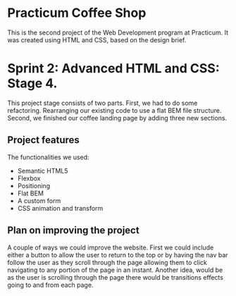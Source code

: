# Practicum Coffee Shop

This is the second project of the Web Development program at Practicum. It was created using HTML and CSS, based on the design brief.

# Sprint 2: Advanced HTML and CSS: Stage 4.

This project stage consists of two parts.
First, we had to do some refactoring. Rearranging our existing code to use a flat BEM file structure.
Second, we finished our coffee landing page by adding three new sections.

## Project features

The functionalities we used:

- Semantic HTML5
- Flexbox
- Positioning
- Flat BEM
- A custom form
- CSS animation and transform

## Plan on improving the project

A couple of ways we could improve the website. First we could include either a button to allow the user to return to the top or by having the nav bar follow the user as they scroll through the page allowing them to click navigating to any portion of the page in an instant. Another idea, would be as the user is scrolling through the page there would be transitions effects going to and from each page.
